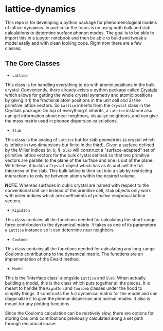 # lattice-dynamics
This repo is for developing a python package for phenomenological models of lattice dynamics. In particular the focus is on using both
bulk and slab calculations to determine surface phonon modes. The goal is to be able to import this in a jupyter notebook and then be able to build 
and tweak a model easily and with clean looking code.
Right now there are a few classes:

## The Core Classes

- `Lattice`

This class is for handling everything to do with atomic positions in the bulk crystal. Conveniently, there already exists a python 
package called [Crystals](https://pypi.org/project/crystals/) which allows for getting the whole crystal symmetry and atomic positions 
by giving it 1) the fractional atom positions in the unit cell and 2) the primitive lattice vectors. So `Lattice` inherits from the `Crystal` 
class in the Crystals package. On top of everything it inherits, a `Lattice` instance also can get information about near neighbors, 
visualize neighbors, and can give the mass matrix used in phonon dispersion calculations.

- `Slab`

This class is the analog of `Lattice` but for slab geometries (a crystal which is infinite in two dimensions but finite in the third).
Given a surface defined by the Miller indices (*h, k, l*), `Slab` will construct a "surface-adapted" set of primitive lattice vectors
for the bulk crystal defined so that two primitive vectors are parallel to the plane of the surface and one is out of the plane. With
these, it builds a `Crystal` object which has as its unit cell the full thickness of the slab. This bulk lattice is then cut into a slab
by restricting interactions to only be between atoms within the desired volume.

**NOTE**: Whereas surfaces in cubic crystal are named with respect to the conventional unit cell instead of the primitive cell, `Slab` objects
only work with miller indices which are coefficients of *primitive* reciprocal lattice vectors.


- `RigidIon`

This class contains all the functions needed for calculating the short-range force contribution to the dynamical matrix. It takes as one of
its parameters a `Lattice` instance so it can determine near neighbors.

- `Coulomb`

This class contains all the functions needed for calcalating any long-range Coulomb contributions to the dynamical matrix. 
The functions are an implementation of the Ewald method.

- `Model`

This is the 'interface class' alongside `Lattice` and `Slab`. When actually building a model, this is the class which puts together
all the pieces. It is meant to handle the `RigidIon` and `Coulomb` classes under the hood to simplify things. It constructs the full
dynamical matrix for the model and can diagonalize it to give the phonon dispersion and normal modes. It also is meant for any 
plotting functions. 

Since the Coulomb calculation can be relatively slow, there are options for storing Coulomb contributions previously calculated
along a set path through reciprocal space.


